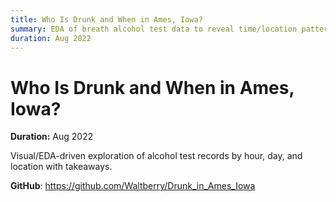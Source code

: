 ```yaml
---
title: Who Is Drunk and When in Ames, Iowa?
summary: EDA of breath alcohol test data to reveal time/location patterns.
duration: Aug 2022
---
```


# Who Is Drunk and When in Ames, Iowa?

**Duration:** Aug 2022

Visual/EDA-driven exploration of alcohol test records by hour, day, and location with takeaways.

**GitHub**: <https://github.com/Waltberry/Drunk_in_Ames_Iowa>

